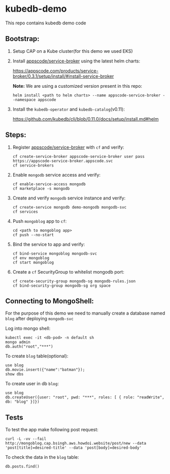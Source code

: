 # kubedb-demo
This repo contains kubedb demo code

## Bootstrap:

1. Setup CAP on a Kube cluster(for this demo we used EKS)

2. Install [appscode/service-broker](https://github.com/appscode/service-broker) using the latest helm charts:

   https://appscode.com/products/service-broker/0.3.1/setup/install/#install-service-broker
   
   **Note:** We are using a customized version present in this repo:
   
   ```
   helm install <path to helm charts> --name appscode-service-broker --namespace appscode
   ```
  
3. Install the `kubedb-operator` and `kubedb-catalog`(v0.11):

   https://github.com/kubedb/cli/blob/0.11.0/docs/setup/install.md#helm

## Steps:

1. Register [appscode/service-broker](https://github.com/appscode/service-broker) with `cf` and verify:
   
   ```
   cf create-service-broker appscode-service-broker user pass https://appscode-service-broker.appscode.svc
   cf service-brokers
   ```
   
2. Enable `mongodb` service access and verify:

   ```
   cf enable-service-access mongodb
   cf marketplace -s mongodb
   ```
   
3. Create and verify `mongodb` service instance and verify:

   ```
   cf create-service mongodb demo-mongodb mongodb-svc
   cf services
   ```
   
4. Push `mongoblog` app to `cf`:
    
   ```
   cd <path to mongoblog app>
   cf push --no-start
   ```
   
5. Bind the service to app and verify:

   ```
   cf bind-service mongoblog mongodb-svc
   cf env mongoblog
   cf start mongoblog
   ```

6. Create a `cf` SecurityGroup to whitelist mongodb port:
  
   ```
   cf create-security-group mongodb-sg mongodb-rules.json
   cf bind-security-group mongodb-sg org space
   ```
  

## Connecting to MongoShell:


For the purpose of this demo we need to manually create a database named `blog` after deploying `mongodb-svc`

Log into mongo shell:

```
kubectl exec -it <db-pod> -n default sh
mongo admin
db.auth("root","***")
```

To create `blog` table(optional):

```
use blog
db.movie.insert({"name":"batman"});
show dbs
```

To create user in db `blog`:

```
use blog
db.createUser({user: "root", pwd: "***", roles: [ { role: "readWrite", db: "blog" }]})
```


## Tests

To test the app make following post request:

```
curl -L -vv --fail http://mongoblog.cap.bsingh.aws.howdoi.website/post/new --data 'post[title]=desired-title' --data 'post[body]=desired-body'
```

To check the data in the `blog` table:

```
db.posts.find()
```
